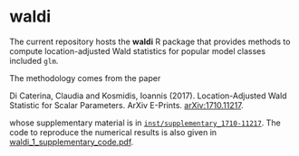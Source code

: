 waldi
======

The current repository hosts the **waldi** R package that provides methods to compute location-adjusted Wald statistics for popular model classes included `glm`.

The methodology comes from the paper

Di Caterina, Claudia and Kosmidis, Ioannis (2017). Location-Adjusted Wald Statistic for Scalar Parameters. ArXiv E-Prints. [arXiv:1710.11217](https://arxiv.org/abs/1710.11217).

whose supplementary material is in [`inst/supplementary_1710-11217`](https://github.com/ikosmidis/waldi/tree/master/inst/supplementary_1710-11217). The code to reproduce the numerical results is also given in [waldi_1_supplementary_code.pdf](https://github.com/ikosmidis/waldi/blob/master/inst/supplementary_1710-11217/waldi_1_supplementary_code.pdf).
